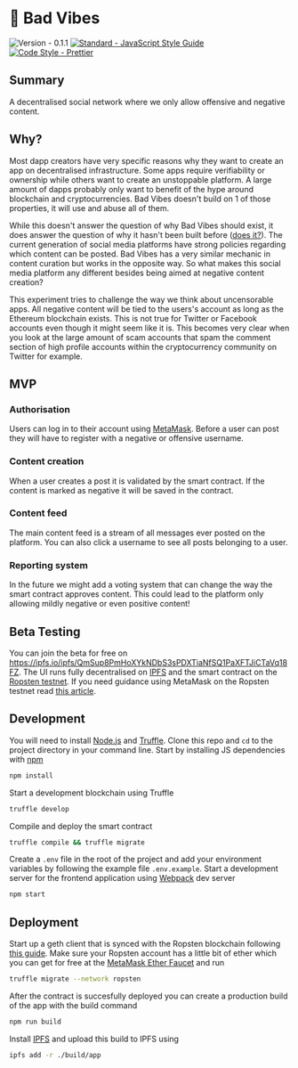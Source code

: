 # 🖕 Bad Vibes

![Version - 0.1.1](https://img.shields.io/badge/version-0.1.1-brightgreen.svg)
[![Standard - JavaScript Style Guide](https://img.shields.io/badge/code_style-standard-brightgreen.svg)](https://standardjs.com)
[![Code Style - Prettier](https://img.shields.io/badge/code_style-prettier-ff69b4.svg)](https://github.com/prettier/prettier)

## Summary

A decentralised social network where we only allow offensive and negative content.

## Why?

Most dapp creators have very specific reasons why they want to create an app on decentralised infrastructure. Some apps require verifiability or ownership while others want to create an unstoppable platform. A large amount of dapps probably only want to benefit of the hype around blockchain and cryptocurrencies. Bad Vibes doesn't build on 1 of those properties, it will use and abuse all of them.

While this doesn't answer the question of why Bad Vibes should exist, it does answer the question of why it hasn't been built before ([does it?](https://github.com/wardoost/bad-vibes/issues/1)). The current generation of social media platforms have strong policies regarding which content can be posted. Bad Vibes has a very similar mechanic in content curation but works in the opposite way. So what makes this social media platform any different besides being aimed at negative content creation?

This experiment tries to challenge the way we think about uncensorable apps. All negative content will be tied to the users's account as long as the Ethereum blockchain exists. This is not true for Twitter or Facebook accounts even though it might seem like it is. This becomes very clear when you look at the large amount of scam accounts that spam the comment section of high profile accounts within the cryptocurrency community on Twitter for example.

## MVP

### Authorisation

Users can log in to their account using [MetaMask](https://metamask.io/). Before a user can post they will have to register with a negative or offensive username.

### Content creation

When a user creates a post it is validated by the smart contract. If the content is marked as negative it will be saved in the contract.

### Content feed

The main content feed is a stream of all messages ever posted on the platform. You can also click a username to see all posts belonging to a user.

### Reporting system

In the future we might add a voting system that can change the way the smart contract approves content. This could lead to the platform only allowing mildly negative or even positive content!

## Beta Testing

You can join the beta for free  on https://ipfs.io/ipfs/QmSup8PmHoXYkNDbS3sPDXTiaNfSQ1PaXFTJiCTaVq18FZ. The UI runs fully decentralised on [IPFS](https://ipfs.io/) and the smart contract on the [Ropsten testnet](https://ropsten.etherscan.io/address/0xe4ab0ef28faf00d79e1cc49fbc5e4eb316f067bf). If you need guidance using MetaMask on the Ropsten testnet read [this article](https://medium.com/@FairGameOnline/meta-mask-install-and-rosten-test-eth-request-guide-3fddf2c3df52).

## Development

You will need to install [Node.js](https://nodejs.org/) and [Truffle](http://truffleframework.com/). Clone this repo and `cd` to the project directory in your command line. Start by installing JS dependencies with [npm](https://www.npmjs.com/)

```bash
npm install
```

Start a development blockchain using Truffle

```bash
truffle develop
```

Compile and deploy the smart contract

```bash
truffle compile && truffle migrate
```

Create a `.env` file in the root of the project and add your environment variables by following the example file `.env.example`. Start a development server for the frontend application using [Webpack](https://webpack.js.org/) dev server

```bash
npm start
```

## Deployment

Start up a geth client that is synced with the Ropsten blockchain following [this guide](https://medium.com/@guccimanepunk/how-to-deploy-a-truffle-contract-to-ropsten-e2fb817870c1). Make sure your Ropsten account has a little bit of ether which you can get for free at the [MetaMask Ether Faucet](https://faucet.metamask.io/) and run

```bash
truffle migrate --network ropsten
```

After the contract is succesfully deployed you can create a production build of the app with the build command

```bash
npm run build
```

Install [IPFS](https://ipfs.io/docs/install/) and upload this build to IPFS using

```bash
ipfs add -r ./build/app
```
